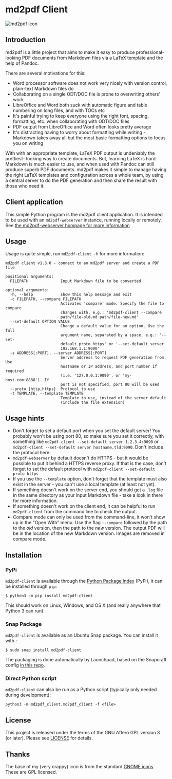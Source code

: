 # md2pdf Client

![md2pdf icon](icon_256.png)

## Introduction

md2pdf is a little project that aims to make it easy to produce
professional-looking PDF documents from Markdown files via a LaTeX template and
the help of Pandoc.

There are several motivations for this:

- Word processor software does not work very nicely with version control, plain-text Markdown files do
- Collaborating on a single ODT/DOC file is prone to overwriting others' work
- LibreOffice and Word both suck with automatic figure and table numbering on long files, and with TOCs etc
- It's painful trying to keep everyone using the right font, spacing, formatting, etc. when collaborating with ODT/DOC files
- PDF output from LibreOffice and Word often looks pretty average
- It's distracting having to worry about formatting while writing - Markdown takes away all but the most basic formatting options to focus you on writing


With with an appropriate template, LaTeX PDF output is undeniably the prettiest-
looking way to create documents. But, learning LaTeX is hard. Markdown
is much easier to use, and when used with Pandoc can still produce superb PDF
documents. md2pdf makes it simple to manage having the right LaTeX templates and
configuration across a whole team, by using a central server to do the PDF
generation and then share the result with those who need it.


## Client application

This simple Python program is the md2pdf client application. It is intended to
be used with an `md2pdf-webserver` instance, running locally or remotely.
See [the md2pdf-webserver hompage for more information](https://github.com/seanlano/md2pdf-webserver)


## Usage

Usage is quite simple, run `md2pdf-client -h` for more information:

```
md2pdf client v1.3.0 - connect to an md2pdf server and create a PDF file

positional arguments:
  FILEPATH              Input Markdown file to be converted

optional arguments:
  -h, --help            show this help message and exit
  -c FILEPATH, --compare FILEPATH
                        Activates 'compare' mode. Specify the file to compare
                        changes with, e.g.: 'md2pdf-client --compare
                        path/file-old.md path/file-new.md'
  --set-default OPTION VALUE
                        Change a default value for an option. Use the full
                        argument name, separated by a space, e.g.: '--set-
                        default proto https' or '--set-default server
                        192.168.1.1:9090'
  -s ADDRESS[:PORT], --server ADDRESS[:PORT]
                        Server address to request PDF generation from. Use
                        hostname or IP address, and port number if required
                        (i.e. '127.0.0.1:9090', or 'my-host.com:8888'). If
                        port is not specified, port 80 will be used
  --proto {http,https}  Protocol to use
  -t TEMPLATE, --template TEMPLATE
                        Template to use, instead of the server default
                        (include the file extension)
```

## Usage hints

- Don't forget to set a default port when you set the default server! You probably won't be using port 80, so make sure you set it correctly, with something like `md2pdf-client --set-default server 1.2.3.4:9090` or `md2pdf-client --set-default server hostname.tld:9090`. Don't include the protocol here.
- `md2pdf-webserver` by default doesn't do HTTPS - but it would be possible to put it behind a HTTPS reverse proxy. If that is the case, don't forget to set the default protocol with `md2pdf-client --set-default proto https`
- If you use the `--template` option, don't forget that the template must also exist in the server - you can't use a local template (at least not yet).
- If something doesn't work on the server end, you should get a `.log` file in the same directory as your input Markdown file - take a look in there for more information.
- If something doesn't work on the client end, it can be helpful to run `md2pdf-client` from the command line to check the output.
- Compare mode can only be used from the command-line, it won't show up in the "Open With" menu. Use the flag `--compare` followed by the path to the _old_ version, then the path to the _new_ version. The output PDF will be in the location of the new Markdown version. Images are removed in compare mode. 

## Installation

### PyPi

`md2pdf-client` is available through the [Python Package Index](https://pypi.org/project/md2pdf-client/) (PyPi), it can be installed through `pip`: 

```
$ python3 -m pip install md2pdf-client
```

This should work on Linux, Windows, and OS X (and really anywhere that Python 3 can run)

### Snap Package

`md2pdf-client` is available as an Ubuntu Snap package. You can install it with :

```
$ sudo snap install md2pdf-client
```

The packaging is done automatically by Launchpad, based on the Snapcraft config [in this repo](https://github.com/seanlano/md2pdf-client-snap).

### Direct Python script

`md2pdf-client` can also be run as a Python script (typically only needed during development):

```
python3 -m md2pdf_client.md2pdf_client -f <file>
```

## License

This project is released under the terms of the GNU Affero GPL version 3 (or
later). Please see [LICENSE](LICENSE) for details.

## Thanks

The base of my (very crappy) icon is from the standard [GNOME icons](https://commons.wikimedia.org/wiki/GNOME_Desktop_icons). These are GPL licensed.
